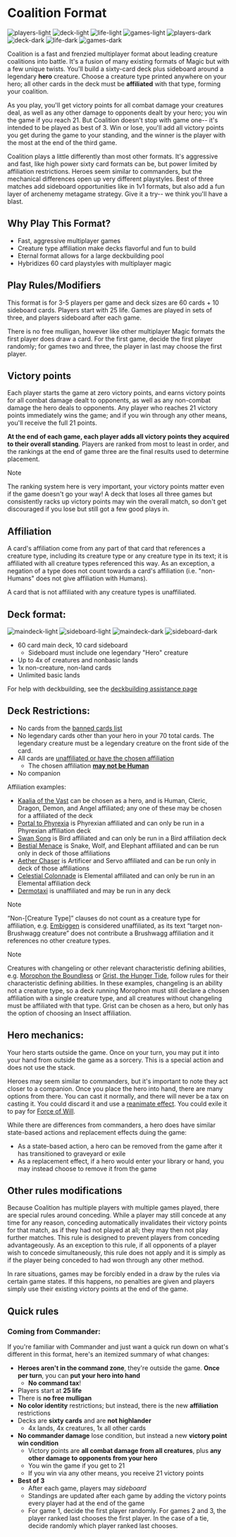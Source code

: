 # Coalition Format

![players-light](images/players_light.png#gh-light-mode-only "3-5 Players") ![deck-light](images/deck_light.png#gh-light-mode-only "60 Card Deck") ![life-light](images/life_light.png#gh-light-mode-only "25 Life") ![games-light](images/games_light.png#gh-light-mode-only "90 Minutes")
![players-dark](images/players_dark.png#gh-dark-mode-only "3-5 Players") ![deck-dark](images/deck_dark.png#gh-dark-mode-only "60 Card Deck") ![life-dark](images/life_dark.png#gh-dark-mode-only "25 Life") ![games-dark](images/games_dark.png#gh-dark-mode-only "90 Minutes")

Coalition is a fast and frenzied multiplayer format about leading creature coalitions into battle. It's a fusion of many existing formats of Magic but with a few unique twists. You'll build a sixty-card deck plus sideboard around a legendary **hero** creature. Choose a creature type printed anywhere on your hero; all other cards in the deck must be **affiliated** with that type, forming your coalition.

As you play, you'll get victory points for all combat damage your creatures deal, as well as any other damage to opponents dealt by your hero; you win the game if you reach 21. But Coalition doesn't stop with game one-- it's intended to be played as best of 3. Win or lose, you'll add all victory points you get during the game to your standing, and the winner is the player with the most at the end of the third game.

Coalition plays a little differently than most other formats. It's aggressive and fast, like high power sixty card formats can be, but power limited by affiliation restrictions. Heroes seem similar to commanders, but the mechanical differences open up very different playstyles. Best of three matches add sideboard opportunities like in 1v1 formats, but also add a fun layer of archenemy metagame strategy. Give it a try-- we think you'll have a blast. 

## Why Play This Format?
* Fast, aggressive multiplayer games
* Creature type affiliation make decks flavorful and fun to build
* Eternal format allows for a large deckbuilding pool
* Hybridizes 60 card playstyles with multiplayer magic

## Play Rules/Modifiers
This format is for 3-5 players per game and deck sizes are 60 cards + 10 sideboard cards. Players start with 25 life. Games are played in sets of three, and players sideboard after each game.

There is no free mulligan, however like other multiplayer Magic formats the first player does draw a card. For the first game, decide the first player randomly; for games two and three, the player in last may choose the first player.

## Victory points
Each player starts the game at zero victory points, and earns victory points for all combat damage dealt to opponents, as well as any non-combat damage the hero deals to opponents. Any player who reaches 21 victory points immediately wins the game; and if you win through any other means, you'll receive the full 21 points. 

**At the end of each game, each player adds all victory points they acquired to their overall standing**. Players are ranked from most to least in order, and the rankings at the end of game three are the final results used to determine placement.

> [!NOTE] 
> The ranking system here is very important, your victory points matter even if the game doesn't go your way! A deck that loses all three games but consistently racks up victory points may win the overall match, so don't get discouraged if you lose but still got a few good plays in.


## Affiliation
A card's affiliation come from any part of that card that references a creature type, including its creature type or any creature type in its text; it is affiliated with all creature types referenced this way. As an exception, a negation of a type does not count towards a card's affiliation (i.e. "non-Humans" does not give affiliation with Humans). 

A card that is not affiliated with any creature types is unaffiliated.

## Deck format:
![maindeck-light](images/maindeck_light.png#gh-light-mode-only "60 card main deck") ![sideboard-light](images/sideboard_light.png#gh-light-mode-only "10 card sideboard")
![maindeck-dark](images/maindeck_dark.png#gh-dark-mode-only "60 card main deck") ![sideboard-dark](images/sideboard_dark.png#gh-dark-mode-only "10 card sideboard")

* 60 card main deck, 10 card sideboard
	* Sideboard must include one legendary "Hero" creature
* Up to 4x of creatures and nonbasic lands
* 1x non-creature, non-land cards
* Unlimited basic lands

For help with deckbuilding, see the [deckbuilding assistance page](DECKBUILDING.MD)

## Deck Restrictions:
* No cards from the [banned cards list](BANLIST.MD)
* No legendary cards other than your hero in your 70 total cards. The legendary creature must be a legendary creature on the front side of the card.
* All cards are [unaffiliated or have the chosen affiliation](#Affiliation)
    * The chosen affiliation [**may not be Human**](FAQ.md#why-cant-i-choose-human-as-an-affiliation-for-my-deck)
* No companion

Affiliation examples:
* [Kaalia of the Vast](https://scryfall.com/card/2x2/235/kaalia-of-the-vast) can be chosen as a hero, and is Human, Cleric, Dragon, Demon, and Angel affiliated; any one of these may be chosen for a affiliated of the deck 
* [Portal to Phyrexia](https://scryfall.com/card/bro/240/portal-to-phyrexia) is Phyrexian affiliated and can only be run in a Phyrexian affiliation deck
* [Swan Song](https://scryfall.com/card/c16/98/swan-song) is Bird affiliated and can only be run in a Bird affiliation deck
* [Bestial Menace](https://scryfall.com/card/mic/134/bestial-menace) is Snake, Wolf, and Elephant affiliated and can be run only in deck of those affiliations
* [Aether Chaser](https://scryfall.com/card/aer/76/aether-chaser) is Artificer and Servo affiliated and can be run only in deck of those affiliations
* [Celestial Colonnade](https://scryfall.com/card/uma/238/celestial-colonnade) is Elemental affiliated and can only be run in an Elemental affiliation deck
* [Dermotaxi](https://scryfall.com/card/mh2/224/dermotaxi) is unaffiliated and may be run in any deck

> [!NOTE] 
> “Non-[Creature Type]” clauses do not count as a creature type for affiliation, e.g. [Embiggen](https://scryfall.com/card/unf/137/embiggen) is considered unaffiliated, as its text “target non-Brushwagg creature” does not contribute a Brushwagg affiliation and it references no other creature types.

> [!NOTE] 
> Creatures with changeling or other relevant characteristic defining abilities, e.g. [Morophon the Boundless](https://scryfall.com/card/cmm/3/morophon-the-boundless) or [Grist, the Hunger Tide](https://scryfall.com/card/mh2/202/grist-the-hunger-tide), follow rules for their characteristic defining abilities. In these examples, changeling is an ability not a creature type, so a deck running Morophon must still declare a chosen affiliation with a single creature type, and all creatures without changeling must be affiliated with that type. Grist can be chosen as a hero, but only has the option of choosing an Insect affiliation. 

## Hero mechanics:
Your hero starts outside the game. Once on your turn, you may put it into your hand from outside the game as a sorcery. This is a special action and does not use the stack.

Heroes may seem similar to commanders, but it's important to note they act closer to a companion. Once you place the hero into hand, there are many options from there. You can cast it normally, and there will never be a tax on casting it. You could discard it and use a [reanimate effect](https://scryfall.com/search?q=otag%3Areanimate+-is%3Areserved+game%3Apaper&unique=cards&as=grid&order=name). You could exile it to pay for [Force of Will](https://scryfall.com/card/dmr/50/force-of-will).

While there are differences from commanders, a hero does have similar state-based actions and replacement effects duing the game:
* As a state-based action, a hero can be removed from the game after it has transitioned to graveyard or exile
* As a replacement effect, if a hero would enter your library or hand, you may instead choose to remove it from the game

## Other rules modifications
Because Coalition has multiple players with multiple games played, there are special rules around conceding. While a player may still concede at any time for any reason, conceding automatically invalidates their victory points for that match, as if they had not played at all; they may then not play further matches. This rule is designed to prevent players from conceding advantageously. As an exception to this rule, if all opponents of a player wish to concede simultaneously, this rule does not apply and it is simply as if the player being conceded to had won through any other method. 

In rare situations, games may be forcibly ended in a draw by the rules via certain game states. If this happens, no penalties are given and players simply use their existing victory points at the end of the game.

## Quick rules

### Coming from Commander:
If you're familiar with Commander and just want a quick run down on what's different in this format, here's an itemized summary of what changes:
* **Heroes aren't in the command zone**, they're outside the game. **Once per turn**, you can **put your hero into hand**
  * **No command tax**!
* Players start at **25 life**
* There is **no free mulligan**
* **No color identity** restrictions; but instead, there is the new **affiliation** restrictions
* Decks are **sixty cards** and are **not highlander**
  * 4x lands, 4x creatures, 1x all other cards  
* **No commander damage** lose condition, but instead a new **victory point win condition**
  * Victory points are **all combat damage from all creatures**, plus **any other damage to opponents from your hero**
  * You win the game if you get to 21
  * If you win via any other means, you receive 21 victory points
* **Best of 3**
  * After each game, players may *sideboard*
  * Standings are updated after each game by adding the victory points every player had at the end of the game
  * For game 1, decide the first player randomly. For games 2 and 3, the player ranked last chooses the first player. In the case of a tie, decide randomly which player ranked last chooses.

